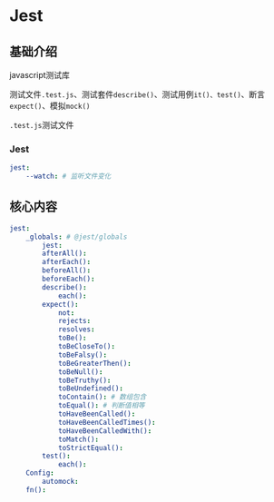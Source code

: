 # Jest

## 基础介绍


javascript测试库

测试文件`.test.js`、测试套件`describe()`、测试用例`it()、test()`、断言`expect()`、模拟`mock()`

`.test.js`测试文件


### Jest
```yaml
jest:
    --watch: # 监听文件变化
```


## 核心内容
```yaml
jest:
    _globals: # @jest/globals
        jest:
        afterAll():
        afterEach():
        beforeAll():
        beforeEach():
        describe():
            each():
        expect():
            not:
            rejects:
            resolves:
            toBe():
            toBeCloseTo():
            toBeFalsy():
            toBeGreaterThen():
            toBeNull():
            toBeTruthy():
            toBeUndefined():
            toContain(): # 数组包含
            toEqual(): # 判断值相等
            toHaveBeenCalled():
            toHaveBeenCalledTimes():
            toHaveBeenCalledWith():
            toMatch():
            toStrictEqual():
        test():
            each():
    Config:
        automock:
    fn():
```